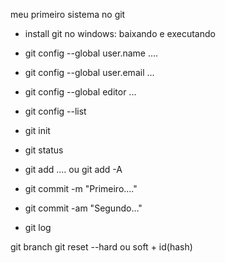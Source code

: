 meu primeiro sistema no git



- install git no windows: baixando e executando
- git config --global user.name ....
- git config --global user.email ...
- git config --global editor ...
- git config --list

- git init
- git status
- git add .... ou git add -A
- git commit -m "Primeiro...."
- git commit -am "Segundo..."
- git log


git branch
git reset --hard ou soft + id(hash)

